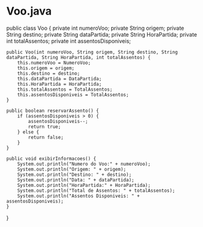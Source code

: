 # Voo.java
public class Voo {
    private int numeroVoo;
    private String origem;
    private String destino;
    private String dataPartida;
    private String HoraPartida;
    private int totalAssentos;
    private int assentosDisponiveis;

    public Voo(int numeroVoo, String origem, String destino, String dataPartida, String HoraPartida, int totalAssentos) {
        this.numeroVoo = NumeroVoo;
        this.origem = origem;
        this.destino = destino;
        this.dataPartida = DataPartida;
        this.HoraPartida = HoraPartida;
        this.totalAssentos = TotalAssentos;
        this.assentosDisponiveis = TotalAssentos;
    }

    public boolean reservarAssento() {
        if (assentosDisponiveis > 0) {
            assentosDisponiveis--;
            return true;
        } else {
            return false;
        }
    }

    public void exibirInformacoes() {
        System.out.println("Numero do Voo:" + numeroVoo);
        System.out.println("Origem: " + origem);
        System.out.println("Destino: " + destino);
        System.out.println("Data: " + dataPartida);
        System.out.println("HoraPartida:" + HoraPartida);
        System.out.println("Total de Assentos: " + totalAssentos);
        System.out.println("Assentos Disponiveis: " + assentosDisponiveis);
    }
}
